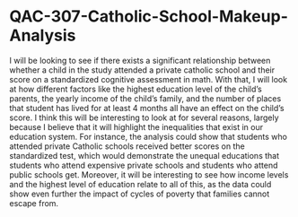 # QAC-307-Catholic-School-Makeup-Analysis

I will be looking to see if there exists a significant relationship between whether a child in the study attended a private catholic school and their score on a 
standardized cognitive assessment in math. With that, I will look at how different factors like the highest education level of the child’s parents, the yearly income of the 
child’s family, and the number of places that student has lived for at least 4 months all have an effect on the child’s score. I think this will be interesting to look at for 
several reasons, largely because I believe that it will highlight the inequalities that exist in our education system. For instance, the analysis could show that students who 
attended private Catholic schools received better scores on the standardized test, which would demonstrate the unequal educations that students who attend expensive private 
schools and students who attend public schools get. Moreover, it will be interesting to see how income levels and the highest level of education relate to all of this, as the
data could show even further the impact of cycles of poverty that families cannot escape from.
